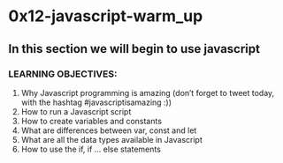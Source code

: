 # 0x12-javascript-warm_up
## In this section we will begin to use javascript
### LEARNING OBJECTIVES:
1. Why Javascript programming is amazing (don’t forget to tweet today, with the hashtag #javascriptisamazing :))
2. How to run a Javascript script
3. How to create variables and constants
4. What are differences between var, const and let
5. What are all the data types available in Javascript
6. How to use the if, if ... else statements
